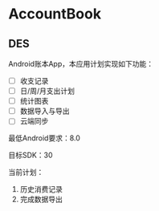 # AccountBook

## DES

Android账本App，本应用计划实现如下功能：

- [ ] 收支记录
- [ ] 日/周/月支出计划
- [ ] 统计图表
- [ ] 数据导入与导出
- [ ] 云端同步

最低Android要求：8.0

目标SDK：30

当前计划：

1. 历史消费记录
2. 完成数据导出